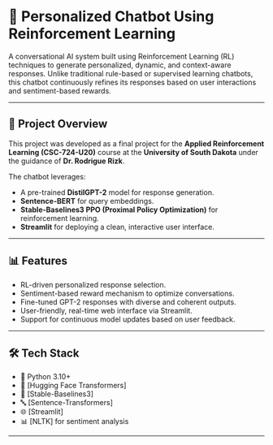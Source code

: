 # 🤖 Personalized Chatbot Using Reinforcement Learning

A conversational AI system built using Reinforcement Learning (RL) techniques to generate personalized, dynamic, and context-aware responses. Unlike traditional rule-based or supervised learning chatbots, this chatbot continuously refines its responses based on user interactions and sentiment-based rewards.

---

## 📑 Project Overview

This project was developed as a final project for the **Applied Reinforcement Learning (CSC-724-U20)** course at the **University of South Dakota** under the guidance of **Dr. Rodrigue Rizk**.

The chatbot leverages:
- A pre-trained **DistilGPT-2** model for response generation.
- **Sentence-BERT** for query embeddings.
- **Stable-Baselines3 PPO (Proximal Policy Optimization)** for reinforcement learning.
- **Streamlit** for deploying a clean, interactive user interface.

---

## 📊 Features

- RL-driven personalized response selection.
- Sentiment-based reward mechanism to optimize conversations.
- Fine-tuned GPT-2 responses with diverse and coherent outputs.
- User-friendly, real-time web interface via Streamlit.
- Support for continuous model updates based on user feedback.

---

## 🛠️ Tech Stack

- 🐍 Python 3.10+
- 🤖 [Hugging Face Transformers]
- 💪 [Stable-Baselines3]
- 🔤 [Sentence-Transformers]
- 🌐 [Streamlit]
- 📊 [NLTK] for sentiment analysis

---

